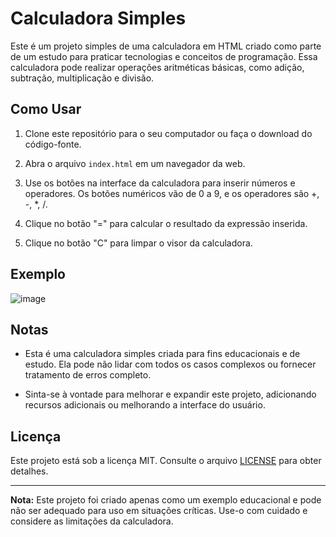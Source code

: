 # Calculadora Simples

Este é um projeto simples de uma calculadora em HTML criado como parte de um estudo para praticar tecnologias e conceitos de programação. Essa calculadora pode realizar operações aritméticas básicas, como adição, subtração, multiplicação e divisão.

## Como Usar

1. Clone este repositório para o seu computador ou faça o download do código-fonte.

2. Abra o arquivo `index.html` em um navegador da web.

3. Use os botões na interface da calculadora para inserir números e operadores. Os botões numéricos vão de 0 a 9, e os operadores são +, -, *, /.

4. Clique no botão "=" para calcular o resultado da expressão inserida.

5. Clique no botão "C" para limpar o visor da calculadora.

## Exemplo

![image](https://github.com/Dev-RichardZamoner/calculadora/assets/130820445/d6d8dd0e-8170-49e7-ba62-b91e8beea29c)


## Notas

- Esta é uma calculadora simples criada para fins educacionais e de estudo. Ela pode não lidar com todos os casos complexos ou fornecer tratamento de erros completo.

- Sinta-se à vontade para melhorar e expandir este projeto, adicionando recursos adicionais ou melhorando a interface do usuário.

## Licença

Este projeto está sob a licença MIT. Consulte o arquivo [LICENSE](LICENSE) para obter detalhes.

---

**Nota:** Este projeto foi criado apenas como um exemplo educacional e pode não ser adequado para uso em situações críticas. Use-o com cuidado e considere as limitações da calculadora.

